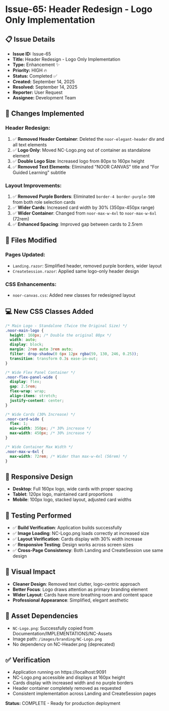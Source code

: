 # Issue-65: Header Redesign - Logo Only Implementation

## 📋 **Issue Details**

- **Issue ID:** Issue-65
- **Title:** Header Redesign - Logo Only Implementation
- **Type:** Enhancement ✨
- **Priority:** HIGH 🔥
- **Status:** Completed ✅
- **Created:** September 14, 2025
- **Resolved:** September 14, 2025
- **Reporter:** User Request
- **Assignee:** Development Team

## 🎯 **Changes Implemented**

### **Header Redesign:**

1. ✅ **Removed Header Container**: Deleted the `noor-elegant-header` div and all text elements
2. ✅ **Logo Only**: Moved NC-Logo.png out of container as standalone element
3. ✅ **Double Logo Size**: Increased logo from 80px to 160px height
4. ✅ **Removed Text Elements**: Eliminated "NOOR CANVAS" title and "For Guided Learning" subtitle

### **Layout Improvements:**

1. ✅ **Removed Purple Borders**: Eliminated `border-4 border-purple-500` from both role selection cards
2. ✅ **Wider Cards**: Increased card width by 30% (350px-450px range)
3. ✅ **Wider Container**: Changed from `noor-max-w-4xl` to `noor-max-w-6xl` (72rem)
4. ✅ **Enhanced Spacing**: Improved gap between cards to 2.5rem

## 🔧 **Files Modified**

### **Pages Updated:**

- `Landing.razor`: Simplified header, removed purple borders, wider layout
- `CreateSession.razor`: Applied same logo-only header design

### **CSS Enhancements:**

- `noor-canvas.css`: Added new classes for redesigned layout

## 💻 **New CSS Classes Added**

```css
/* Main Logo - Standalone (Twice the Original Size) */
.noor-main-logo {
  height: 160px; /* Double the original 80px */
  width: auto;
  display: block;
  margin: 2rem auto 3rem auto;
  filter: drop-shadow(0 6px 12px rgba(59, 130, 246, 0.25));
  transition: transform 0.3s ease-in-out;
}

/* Wide Flex Panel Container */
.noor-flex-panel-wide {
  display: flex;
  gap: 2.5rem;
  flex-wrap: wrap;
  align-items: stretch;
  justify-content: center;
}

/* Wide Cards (30% Increase) */
.noor-card-wide {
  flex: 1;
  min-width: 350px; /* 30% increase */
  max-width: 450px; /* 30% increase */
}

/* Wide Container Max Width */
.noor-max-w-6xl {
  max-width: 72rem; /* Wider than max-w-4xl (56rem) */
}
```

## 📱 **Responsive Design**

- **Desktop**: Full 160px logo, wide cards with proper spacing
- **Tablet**: 120px logo, maintained card proportions
- **Mobile**: 100px logo, stacked layout, adjusted card widths

## 🧪 **Testing Performed**

- ✅ **Build Verification**: Application builds successfully
- ✅ **Image Loading**: NC-Logo.png loads correctly at increased size
- ✅ **Layout Verification**: Cards display with 30% width increase
- ✅ **Responsive Testing**: Design works across screen sizes
- ✅ **Cross-Page Consistency**: Both Landing and CreateSession use same design

## 🎨 **Visual Impact**

- **Cleaner Design**: Removed text clutter, logo-centric approach
- **Better Focus**: Logo draws attention as primary branding element
- **Wider Layout**: Cards have more breathing room and content space
- **Professional Appearance**: Simplified, elegant aesthetic

## 🔗 **Asset Dependencies**

- `NC-Logo.png`: Successfully copied from Documentation/IMPLEMENTATIONS/NC-Assets
- Image path: `/images/branding/NC-Logo.png`
- No dependency on NC-Header.png (deprecated)

## ✅ **Verification**

- Application running on https://localhost:9091
- NC-Logo.png accessible and displays at 160px height
- Cards display with increased width and no purple borders
- Header container completely removed as requested
- Consistent implementation across Landing and CreateSession pages

**Status:** COMPLETE - Ready for production deployment
